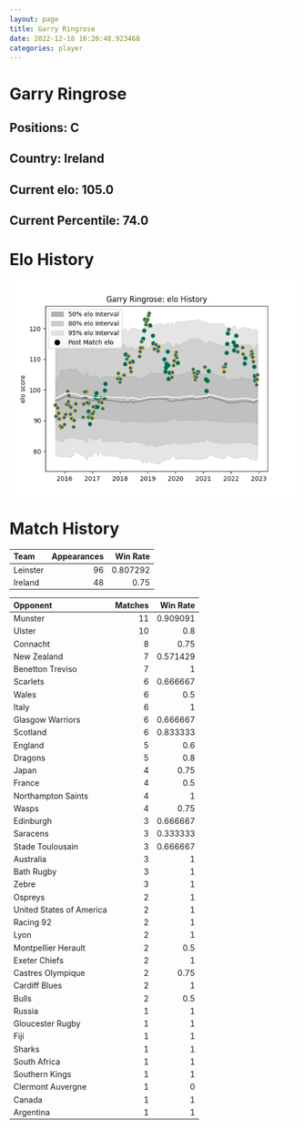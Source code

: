 ```yaml
---  
layout: page  
title: Garry Ringrose  
date: 2022-12-18 16:20:48.923468  
categories: player  
---
```

# Garry Ringrose

## Positions: C

## Country: Ireland

## Current elo: 105.0

## Current Percentile: 74.0

# Elo History


![elo history](history_GarryRingrose.png)
# Match History


| Team     |   Appearances |   Win Rate |
|:---------|--------------:|-----------:|
| Leinster |            96 |   0.807292 |
| Ireland  |            48 |   0.75     |

| Opponent                 |   Matches |   Win Rate |
|:-------------------------|----------:|-----------:|
| Munster                  |        11 |   0.909091 |
| Ulster                   |        10 |   0.8      |
| Connacht                 |         8 |   0.75     |
| New Zealand              |         7 |   0.571429 |
| Benetton Treviso         |         7 |   1        |
| Scarlets                 |         6 |   0.666667 |
| Wales                    |         6 |   0.5      |
| Italy                    |         6 |   1        |
| Glasgow Warriors         |         6 |   0.666667 |
| Scotland                 |         6 |   0.833333 |
| England                  |         5 |   0.6      |
| Dragons                  |         5 |   0.8      |
| Japan                    |         4 |   0.75     |
| France                   |         4 |   0.5      |
| Northampton Saints       |         4 |   1        |
| Wasps                    |         4 |   0.75     |
| Edinburgh                |         3 |   0.666667 |
| Saracens                 |         3 |   0.333333 |
| Stade Toulousain         |         3 |   0.666667 |
| Australia                |         3 |   1        |
| Bath Rugby               |         3 |   1        |
| Zebre                    |         3 |   1        |
| Ospreys                  |         2 |   1        |
| United States of America |         2 |   1        |
| Racing 92                |         2 |   1        |
| Lyon                     |         2 |   1        |
| Montpellier Herault      |         2 |   0.5      |
| Exeter Chiefs            |         2 |   1        |
| Castres Olympique        |         2 |   0.75     |
| Cardiff Blues            |         2 |   1        |
| Bulls                    |         2 |   0.5      |
| Russia                   |         1 |   1        |
| Gloucester Rugby         |         1 |   1        |
| Fiji                     |         1 |   1        |
| Sharks                   |         1 |   1        |
| South Africa             |         1 |   1        |
| Southern Kings           |         1 |   1        |
| Clermont Auvergne        |         1 |   0        |
| Canada                   |         1 |   1        |
| Argentina                |         1 |   1        |